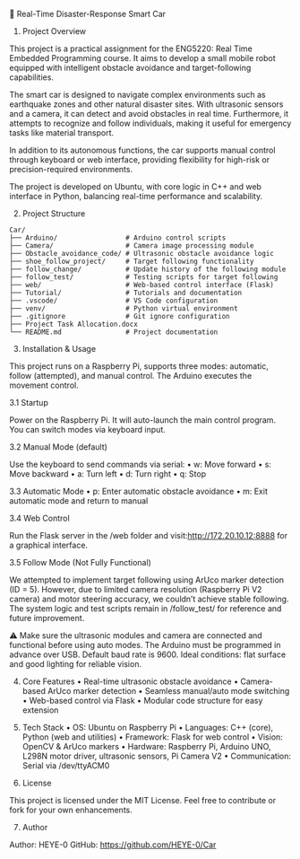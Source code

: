 🚗 Real-Time Disaster-Response Smart Car

1. Project Overview

This project is a practical assignment for the ENG5220: Real Time Embedded Programming course. It aims to develop a small mobile robot equipped with intelligent obstacle avoidance and target-following capabilities.

The smart car is designed to navigate complex environments such as earthquake zones and other natural disaster sites. With ultrasonic sensors and a camera, it can detect and avoid obstacles in real time. Furthermore, it attempts to recognize and follow individuals, making it useful for emergency tasks like material transport.

In addition to its autonomous functions, the car supports manual control through keyboard or web interface, providing flexibility for high-risk or precision-required environments.

The project is developed on Ubuntu, with core logic in C++ and web interface in Python, balancing real-time performance and scalability.

2. Project Structure

```
Car/
├── Arduino/                 # Arduino control scripts
├── Camera/                  # Camera image processing module
├── Obstacle_avoidance_code/ # Ultrasonic obstacle avoidance logic
├── shoe_follow_project/     # Target following functionality
├── follow_change/           # Update history of the following module
├── follow_test/             # Testing scripts for target following
├── web/                     # Web-based control interface (Flask)
├── Tutorial/                # Tutorials and documentation
├── .vscode/                 # VS Code configuration
├── venv/                    # Python virtual environment
├── .gitignore               # Git ignore configuration
├── Project Task Allocation.docx
└── README.md                # Project documentation

```
3. Installation & Usage

This project runs on a Raspberry Pi, supports three modes: automatic, follow (attempted), and manual control. The Arduino executes the movement control.

3.1 Startup

Power on the Raspberry Pi. It will auto-launch the main control program. You can switch modes via keyboard input.

3.2 Manual Mode (default)

Use the keyboard to send commands via serial:
	•	w: Move forward
	•	s: Move backward
	•	a: Turn left
	•	d: Turn right
	•	q: Stop

3.3 Automatic Mode
	•	p: Enter automatic obstacle avoidance
	•	m: Exit automatic mode and return to manual

3.4 Web Control

Run the Flask server in the /web folder and visit:http://172.20.10.12:8888
for a graphical interface.

3.5 Follow Mode (Not Fully Functional)

We attempted to implement target following using ArUco marker detection (ID = 5). However, due to limited camera resolution (Raspberry Pi V2 camera) and motor steering accuracy, we couldn’t achieve stable following. The system logic and test scripts remain in /follow_test/ for reference and future improvement.

⚠️ Make sure the ultrasonic modules and camera are connected and functional before using auto modes.
The Arduino must be programmed in advance over USB.
Default baud rate is 9600.
Ideal conditions: flat surface and good lighting for reliable vision.


4. Core Features
	•	Real-time ultrasonic obstacle avoidance
	•	Camera-based ArUco marker detection
	•	Seamless manual/auto mode switching
	•	Web-based control via Flask
	•	Modular code structure for easy extension


5. Tech Stack
	•	OS: Ubuntu on Raspberry Pi
	•	Languages: C++ (core), Python (web and utilities)
	•	Framework: Flask for web control
	•	Vision: OpenCV & ArUco markers
	•	Hardware: Raspberry Pi, Arduino UNO, L298N motor driver, ultrasonic sensors, Pi Camera V2
	•	Communication: Serial via /dev/ttyACM0


6. License

This project is licensed under the MIT License.
Feel free to contribute or fork for your own enhancements.


7. Author

Author: HEYE-0
GitHub: https://github.com/HEYE-0/Car
